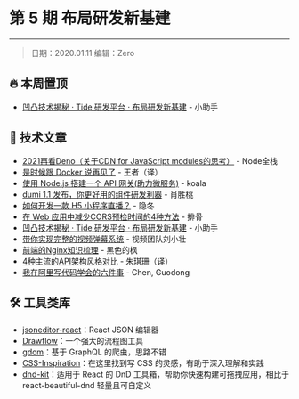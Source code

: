 # 第 5 期 布局研发新基建
---

> 日期：2020.01.11 编辑：Zero

## 🔥 本周置顶
- [凹凸技术揭秘 · Tide 研发平台 · 布局研发新基建](https://mp.weixin.qq.com/s/7lMyU5l4EzzRYK4l6bVYmA) - 小助手

## 📘 技术文章
- [2021再看Deno（关于CDN for JavaScript modules的思考）](https://mp.weixin.qq.com/s/EzmNQ_oqxUuPQFfZYJWDzA) - Node全栈
- [是时候跟 Docker 说再见了](https://mp.weixin.qq.com/s/hqoT6EtZNsKrekr_-IsEaA) - 王者（译）
- [使用 Node.js 搭建一个 API 网关(助力微服务)](https://mp.weixin.qq.com/s/RETvB7HXTgypP8-NZ2P11g) - koala
- [dumi 1.1 发布，你更好用的组件研发利器](https://www.zhihu.com/column/p/340845825) - 肖胜桃
- [如何开发一款 H5 小程序直播？](https://mp.weixin.qq.com/s/MxUjrVNtld63X701P_84Wg) - 隐冬
- [在 Web 应用中减少CORS预检时间的4种方法](https://mp.weixin.qq.com/s/WqCgnpFgJsy0AJlVU-uRHQ) - 排骨
- [凹凸技术揭秘 · Tide 研发平台 · 布局研发新基建](https://mp.weixin.qq.com/s/7lMyU5l4EzzRYK4l6bVYmA) - 小助手
- [带你实现完整的视频弹幕系统](https://mp.weixin.qq.com/s/0JrjT8x7XoamLwK23XWaUw) - 视频团队刘小壮
- [前端的Nginx知识梳理](https://mp.weixin.qq.com/s/ZxipNgvzWY6xm_-r5HyqhA) - 黑色的枫
- [4种主流的API架构风格对比](https://mp.weixin.qq.com/s/GLgWqKQfDR_EhdRdadqh_Q) - 朱琪珊（译）
- [我在阿里写代码学会的六件事](https://mp.weixin.qq.com/s/u6WTtF47pNjdDSml2awM7Q) - Chen, Guodong

## 🛠 工具类库
- [jsoneditor-react](https://github.com/vankop/jsoneditor-react)：React JSON 编辑器
- [Drawflow](https://github.com/jerosoler/Drawflow)：一个强大的流程图工具
- [gdom](https://github.com/syrusakbary/gdom)：基于 GraphQL 的爬虫，思路不错
- [CSS-Inspiration](https://github.com/chokcoco/CSS-Inspiration)：在这里找到写 CSS 的灵感，有助于深入理解和实践
- [dnd-kit](https://github.com/clauderic/dnd-kit)：适用于 React 的 DnD 工具箱，帮助你快速构建可拖拽应用，相比于 react-beautiful-dnd 轻量且可自定义